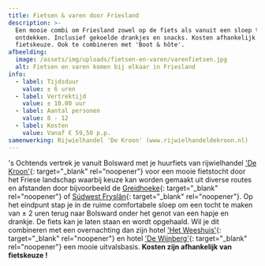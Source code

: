 ```yaml
---
title: Fietsen & varen door Friesland
description: >-
  Een mooie combi om Friesland zowel op de fiets als vanuit een sloep te
  ontdekken. Inclusief gekoelde drankjes en snacks. Kosten afhankelijk van
  fietskeuze. Ook te combineren met 'Boot & hôte'.
afbeelding:
  image: /assets/img/uploads/fietsen-en-varen/varenfietsen.jpg
  alt: Fietsen en varen komen bij elkaar in Friesland
info:
  - label: Tijdsduur
    value: ± 6 uren
  - label: Vertrektijd
    value: ± 10.00 uur
  - label: Aantal personen
    value: 8 - 12
  - label: Kosten
    value: Vanaf € 59,50 p.p.
samenwerking: Rijwielhandel 'De Kroon' (www.rijwielhandeldekroon.nl)
---
```


's Ochtends vertrek je vanuit Bolsward met je huurfiets van rijwielhandel ['De Kroon'](https://rijwielhandeldekroon.nl){: target="\_blank" rel="noopener"}&nbsp;voor een mooie fietstocht door het Friese landschap waarbij keuze kan worden gemaakt uit diverse routes en afstanden door bijvoorbeeld de [Greidhoeke](https://greidhoeke.com){: target="\_blank" rel="noopener"} of [S&uacute;dwest Frysl&acirc;n](https://nl.wikipedia.org/wiki/Súdwest-Fryslân){: target="\_blank" rel="noopener"}. Op het eindpunt stap je in de ruime comfortabele sloep om een tocht te maken van ± 2 uren terug naar Bolsward onder het genot van een hapje en drankje. De fiets kan je laten staan en wordt opgehaald. Wil je dit combineren met een overnachting dan zijn hotel ['Het Weeshuis'](http://hotelhetweeshuis.nl){: target="\_blank" rel="noopener"} en hotel ['De Wijnberg'](https://wijnbergbolsward.nl){: target="\_blank" rel="noopener"}&nbsp;een mooie uitvalsbasis. **Kosten zijn afhankelijk van fietskeuze \!**

&nbsp;
